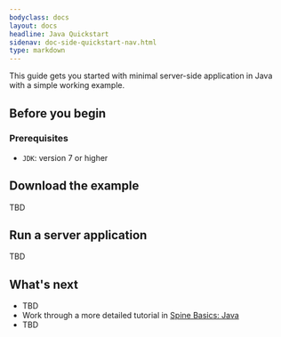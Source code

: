 ```yaml
---
bodyclass: docs
layout: docs
headline: Java Quickstart
sidenav: doc-side-quickstart-nav.html
type: markdown
---
```

<p class="lead">This guide gets you started with minimal server-side application in Java with a simple
working example.</p>

<div id="toc"></div>

## Before you begin

### Prerequisites

* `JDK`: version 7 or higher

## Download the example

TBD

## Run a server application

TBD

## What's next

- TBD
- Work through a more detailed tutorial in [Spine Basics: Java][]
- TBD

[Spine Basics: Java]:../tutorials/basic/java.html